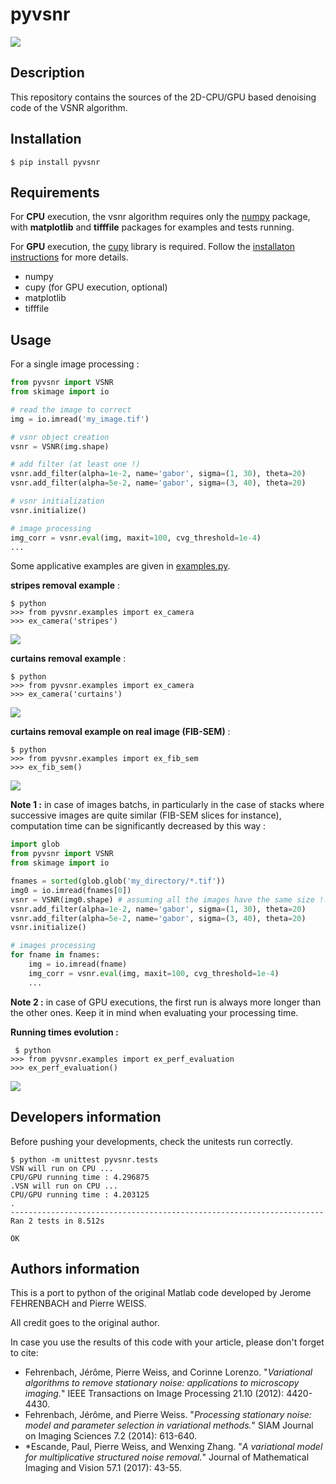 # pyvsnr

![](src/pyvsnr/data/fib_sem_result.png)

## Description

This repository contains the sources of the 2D-CPU/GPU based denoising code of
 the VSNR algorithm.
 
## Installation

    $ pip install pyvsnr

## Requirements

For **CPU** execution, the vsnr algorithm requires only the
[numpy](https://numpy.org/) package, with **matplotlib** and **tifffile**
packages for examples and tests running.

For **GPU** execution, the [cupy](https://cupy.dev) library is required.
Follow the [installaton instructions](https://docs.cupy.dev/en/stable/install.html)
for more details.

- numpy
- cupy (for GPU execution, optional)
- matplotlib
- tifffile

## Usage

For a single image processing :

```python
from pyvsnr import VSNR
from skimage import io

# read the image to correct
img = io.imread('my_image.tif')

# vsnr object creation
vsnr = VSNR(img.shape)

# add filter (at least one !)
vsnr.add_filter(alpha=1e-2, name='gabor', sigma=(1, 30), theta=20)
vsnr.add_filter(alpha=5e-2, name='gabor', sigma=(3, 40), theta=20)

# vsnr initialization
vsnr.initialize()

# image processing
img_corr = vsnr.eval(img, maxit=100, cvg_threshold=1e-4)
...
```
Some applicative examples are given in 
[examples.py](https://github.com/patquem/pyvsnr/tree/main/src/pyvsnr/examples.py). 
 
**stripes removal example** :

    $ python
    >>> from pyvsnr.examples import ex_camera 
    >>> ex_camera('stripes') 

![](src/pyvsnr/data/camera_stripes_result.png)

**curtains removal example** :

    $ python
    >>> from pyvsnr.examples import ex_camera 
    >>> ex_camera('curtains') 

![](src/pyvsnr/data/camera_curtains_result.png)

**curtains removal example on real image (FIB-SEM)** :

    $ python
    >>> from pyvsnr.examples import ex_fib_sem 
    >>> ex_fib_sem() 

![](src/pyvsnr/data/fib_sem_result.png)


**Note 1 :** in case of images batchs, in particularly in the case of
stacks where successive images are quite similar (FIB-SEM slices for instance),
computation time can be significantly decreased by this way :

```python
import glob
from pyvsnr import VSNR
from skimage import io

fnames = sorted(glob.glob('my_directory/*.tif'))
img0 = io.imread(fnames[0])
vsnr = VSNR(img0.shape) # assuming all the images have the same size !!!
vsnr.add_filter(alpha=1e-2, name='gabor', sigma=(1, 30), theta=20)
vsnr.add_filter(alpha=5e-2, name='gabor', sigma=(3, 40), theta=20)
vsnr.initialize()

# images processing
for fname in fnames:
    img = io.imread(fname)
    img_corr = vsnr.eval(img, maxit=100, cvg_threshold=1e-4)
    ...
```
**Note 2 :** in case of GPU executions, the first run is always more longer
 than the other ones. Keep it in mind when evaluating your processing time.
 
 **Running times evolution :** 
 
     $ python
    >>> from pyvsnr.examples import ex_perf_evaluation 
    >>> ex_perf_evaluation() 
    
![](src/pyvsnr/data/perf_evaluation_result.png)

## Developers information

Before pushing your developments, check the unitests run correctly.

    $ python -m unittest pyvsnr.tests
    VSN will run on CPU ...                                                
    CPU/GPU running time : 4.296875                                        
    .VSN will run on CPU ...                                               
    CPU/GPU running time : 4.203125                                        
    .                                                                      
    ---------------------------------------------------------------------- 
    Ran 2 tests in 8.512s                                                  
                                                                           
    OK                                                                     
    
## Authors information

This is a port to python of the original Matlab code developed by Jerome
FEHRENBACH and Pierre WEISS.

All credit goes to the original author.

In case you use the results of this code with your article, please don't forget
to cite:

- Fehrenbach, Jérôme, Pierre Weiss, and Corinne Lorenzo. "*Variational algorithms to remove stationary noise: applications to microscopy imaging.*" IEEE Transactions on Image Processing 21.10 (2012): 4420-4430.
- Fehrenbach, Jérôme, and Pierre Weiss. "*Processing stationary noise: model and parameter selection in variational methods.*" SIAM Journal on Imaging Sciences 7.2 (2014): 613-640.
- *Escande, Paul, Pierre Weiss, and Wenxing Zhang. "*A variational model for multiplicative structured noise removal.*" Journal of Mathematical Imaging and Vision 57.1 (2017): 43-55.


